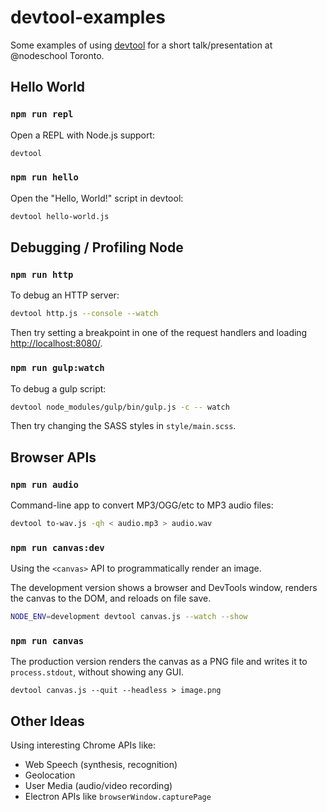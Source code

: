 # devtool-examples

Some examples of using [devtool](https://github.com/Jam3/devtool) for a short talk/presentation at @nodeschool Toronto.

## Hello World

### `npm run repl`

Open a REPL with Node.js support:

```sh
devtool
```

### `npm run hello`

Open the "Hello, World!" script in devtool:

```sh
devtool hello-world.js
```

## Debugging / Profiling Node

### `npm run http`

To debug an HTTP server:

```sh
devtool http.js --console --watch
```

Then try setting a breakpoint in one of the request handlers and loading [http://localhost:8080/](http://localhost:8080/).

### `npm run gulp:watch`

To debug a gulp script:

```sh
devtool node_modules/gulp/bin/gulp.js -c -- watch
```

Then try changing the SASS styles in `style/main.scss`.

## Browser APIs

### `npm run audio`

Command-line app to convert MP3/OGG/etc to MP3 audio files:

```sh
devtool to-wav.js -qh < audio.mp3 > audio.wav
```


### `npm run canvas:dev`

Using the `<canvas>` API to programmatically render an image.

The development version shows a browser and DevTools window, renders the canvas to the DOM, and reloads on file save.

```sh
NODE_ENV=development devtool canvas.js --watch --show
```

### `npm run canvas`

The production version renders the canvas as a PNG file and writes it to `process.stdout`, without showing any GUI.

```
devtool canvas.js --quit --headless > image.png
```

## Other Ideas

Using interesting Chrome APIs like:

- Web Speech (synthesis, recognition)
- Geolocation
- User Media (audio/video recording)
- Electron APIs like `browserWindow.capturePage`